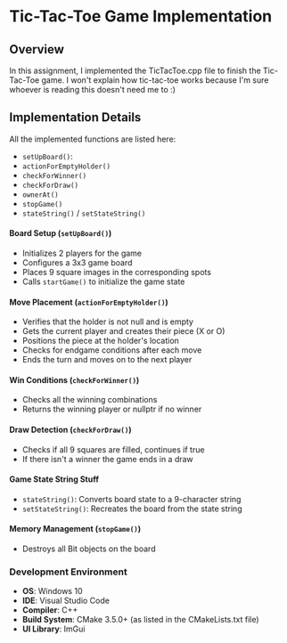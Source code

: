 # Tic-Tac-Toe Game Implementation

## Overview
In this assignment, I implemented the TicTacToe.cpp file to finish the Tic-Tac-Toe game. I won't explain how tic-tac-toe works because I'm sure whoever is reading this doesn't need me to :)

## Implementation Details
All the implemented functions are listed here:
- `setUpBoard()`: 
- `actionForEmptyHolder()`
- `checkForWinner()`
- `checkForDraw()`
- `ownerAt()`
- `stopGame()`
- `stateString()` / `setStateString()`


#### Board Setup (`setUpBoard()`)
- Initializes 2 players for the game
- Configures a 3x3 game board
- Places 9 square images in the corresponding spots
- Calls `startGame()` to initialize the game state

#### Move Placement (`actionForEmptyHolder()`)
- Verifies that the holder is not null and is empty
- Gets the current player and creates their piece (X or O)
- Positions the piece at the holder's location
- Checks for endgame conditions after each move
- Ends the turn and moves on to the next player

#### Win Conditions (`checkForWinner()`)
- Checks all the winning combinations
- Returns the winning player or nullptr if no winner

#### Draw Detection (`checkForDraw()`)
- Checks if all 9 squares are filled, continues if true
- If there isn't a winner the game ends in a draw

#### Game State String Stuff
- `stateString()`: Converts board state to a 9-character string
- `setStateString()`: Recreates the board from the state string

#### Memory Management (`stopGame()`)
- Destroys all Bit objects on the board


### Development Environment
- **OS**: Windows 10
- **IDE**: Visual Studio Code
- **Compiler**: C++
- **Build System**: CMake 3.5.0+ (as listed in the CMakeLists.txt file)
- **UI Library**: ImGui



